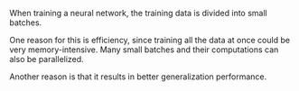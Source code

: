 When training a neural network, the training data is divided into small batches.

One reason for this is efficiency, since training all the data at once could be very memory-intensive. Many small batches and their computations can also be parallelized. 

Another reason is that it results in better generalization performance.